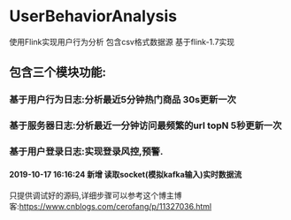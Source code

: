 # UserBehaviorAnalysis
使用Flink实现用户行为分析 包含csv格式数据源 基于flink-1.7实现
## 包含三个模块功能:
### 基于用户行为日志:分析最近5分钟热门商品 30s更新一次
### 基于服务器日志:分析最近一分钟访问最频繁的url topN 5秒更新一次
### 基于用户登录日志:实现登录风控,预警.


#### 2019-10-17 16:16:24 新增 读取socket(模拟kafka输入)实时数据流

只提供调试好的源码,详细步骤可以参考这个博主博客:https://www.cnblogs.com/cerofang/p/11327036.html
